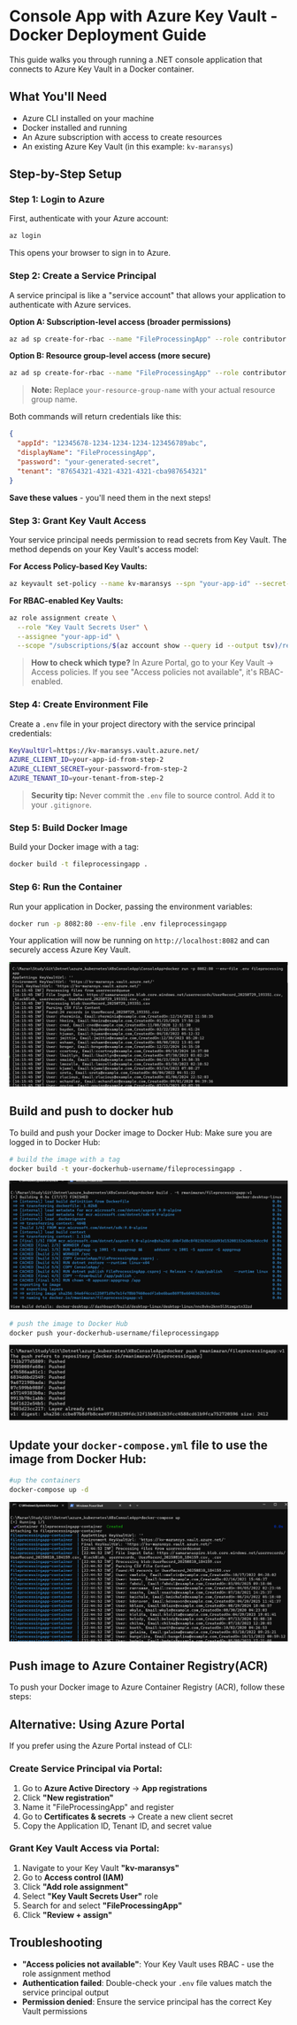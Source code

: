 # Console App with Azure Key Vault - Docker Deployment Guide

This guide walks you through running a .NET console application that connects to Azure Key Vault in a Docker container.

## What You'll Need

- Azure CLI installed on your machine
- Docker installed and running
- An Azure subscription with access to create resources
- An existing Azure Key Vault (in this example: `kv-maransys`)

## Step-by-Step Setup

### Step 1: Login to Azure

First, authenticate with your Azure account:

```bash
az login
```

This opens your browser to sign in to Azure.

### Step 2: Create a Service Principal

A service principal is like a "service account" that allows your application to authenticate with Azure services.

**Option A: Subscription-level access (broader permissions)**
```bash
az ad sp create-for-rbac --name "FileProcessingApp" --role contributor --scopes /subscriptions/$(az account show --query id --output tsv)
```

**Option B: Resource group-level access (more secure)**
```bash
az ad sp create-for-rbac --name "FileProcessingApp" --role contributor --scopes /subscriptions/$(az account show --query id --output tsv)/resourceGroups/your-resource-group-name
```

> **Note:** Replace `your-resource-group-name` with your actual resource group name.

Both commands will return credentials like this:
```json
{
  "appId": "12345678-1234-1234-1234-123456789abc",
  "displayName": "FileProcessingApp",
  "password": "your-generated-secret",
  "tenant": "87654321-4321-4321-4321-cba987654321"
}
```

**Save these values** - you'll need them in the next steps!

### Step 3: Grant Key Vault Access

Your service principal needs permission to read secrets from Key Vault. The method depends on your Key Vault's access model:

**For Access Policy-based Key Vaults:**
```bash
az keyvault set-policy --name kv-maransys --spn "your-app-id" --secret-permissions get list
```

**For RBAC-enabled Key Vaults:**
```bash
az role assignment create \
  --role "Key Vault Secrets User" \
  --assignee "your-app-id" \
  --scope "/subscriptions/$(az account show --query id --output tsv)/resourceGroups/your-rg-name/providers/Microsoft.KeyVault/vaults/kv-maransys"
```

> **How to check which type?** In Azure Portal, go to your Key Vault → Access policies. If you see "Access policies not available", it's RBAC-enabled.

### Step 4: Create Environment File

Create a `.env` file in your project directory with the service principal credentials:

```bash
KeyVaultUrl=https://kv-maransys.vault.azure.net/
AZURE_CLIENT_ID=your-app-id-from-step-2
AZURE_CLIENT_SECRET=your-password-from-step-2
AZURE_TENANT_ID=your-tenant-from-step-2
```

> **Security tip:** Never commit the `.env` file to source control. Add it to your `.gitignore`.

### Step 5: Build Docker Image

Build your Docker image with a tag:

```bash
docker build -t fileprocessingapp .
```

### Step 6: Run the Container

Run your application in Docker, passing the environment variables:

```bash
docker run -p 8082:80 --env-file .env fileprocessingapp
```

Your application will now be running on `http://localhost:8082` and can securely access Azure Key Vault.

![alt text](image-2.png)

## Build and push to docker hub
To build and push your Docker image to Docker Hub:
Make sure you are logged in to Docker Hub:

```bash
# build the image with a tag
docker build -t your-dockerhub-username/fileprocessingapp .
```
![alt text](image-3.png)

```bash
# push the image to Docker Hub
docker push your-dockerhub-username/fileprocessingapp
```
![Push to dockerhub](image-4.png)

## Update your `docker-compose.yml` file to use the image from Docker Hub:
```bash
#up the containers
docker-compose up -d
```
![docker-compose up](image-5.png)

## Push image to Azure Container Registry(ACR)
To push your Docker image to Azure Container Registry (ACR), follow these steps:
 

## Alternative: Using Azure Portal

If you prefer using the Azure Portal instead of CLI:

### Create Service Principal via Portal:
1. Go to **Azure Active Directory** → **App registrations**
2. Click **"New registration"**
3. Name it "FileProcessingApp" and register
4. Go to **Certificates & secrets** → Create a new client secret
5. Copy the Application ID, Tenant ID, and secret value

### Grant Key Vault Access via Portal:
1. Navigate to your Key Vault **"kv-maransys"**
2. Go to **Access control (IAM)**
3. Click **"Add role assignment"**
4. Select **"Key Vault Secrets User"** role
5. Search for and select **"FileProcessingApp"**
6. Click **"Review + assign"**

## Troubleshooting

- **"Access policies not available"**: Your Key Vault uses RBAC - use the role assignment method
- **Authentication failed**: Double-check your `.env` file values match the service principal output
- **Permission denied**: Ensure the service principal has the correct Key Vault permissions

